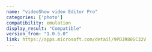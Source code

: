 ```yaml
---
name: "videoShow video Editor Pro"
categories: ['photo']
compatibility: emulation
display_result: "Compatible"
version_from: "1.0.5.0"
link: https://apps.microsoft.com/detail/9PDJR80GC32V
---
```

